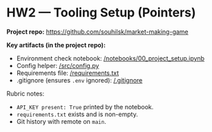 
# HW2 — Tooling Setup (Pointers)

**Project repo:** https://github.com/souhilsk/market-making-game

**Key artifacts (in the project repo):**
- Environment check notebook: [/notebooks/00_project_setup.ipynb](https://github.com/souhilsk/market-making-game/blob/main/notebooks/00_project_setup.ipynb)
- Config helper: [/src/config.py](https://github.com/souhilsk/market-making-game/blob/main/src/config.py)
- Requirements file: [/requirements.txt](https://github.com/souhilsk/market-making-game/blob/main/requirements.txt)
- .gitignore (ensures `.env` ignored): [/\.gitignore](https://github.com/souhilsk/market-making-game/blob/main/.gitignore)

Rubric notes:
- `API_KEY present: True` printed by the notebook.
- `requirements.txt` exists and is non-empty.
- Git history with remote on `main`.
